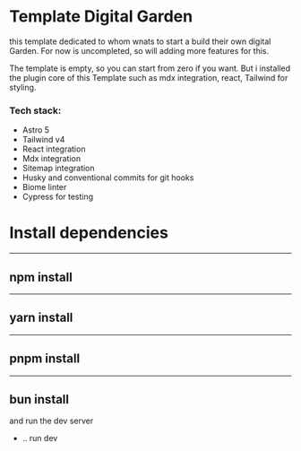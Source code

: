 # Template Digital Garden 

this template dedicated to whom wnats to start a build their own digital Garden. For now is uncompleted, so will adding more features for this.

The template is empty, so you can start from zero if you want. But i installed the plugin core of this Template
such as mdx integration, react, Tailwind for styling. 

### Tech stack:

- Astro 5
- Tailwind v4
- React integration
- Mdx integration
- Sitemap integration
- Husky and conventional commits for git hooks
- Biome linter
- Cypress for testing


# Install dependencies

 ---
 npm install
 ---
 
 ---
 yarn install
 ---

 ---
 pnpm install
 ---

 ---
 bun install
 ---

 and run the dev server 

- .. run dev

